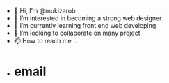 - 👋 Hi, I’m @mukizarob
- 👀 I’m interested in becoming a strong web designer
- 🌱 I’m currently learning front end web developing
- 💞️ I’m looking to collaborate on many project
- 📫 How to reach me ...
- # email

<!---
mukizarob/mukizarob is a ✨ special ✨ repository because its `README.md` (this file) appears on your GitHub profile.
You can click the Preview link to take a look at your changes.
--->
